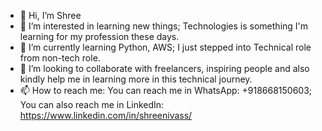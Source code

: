- 👋 Hi, I’m Shree
- 👀 I’m interested in learning new things; Technologies is something I'm learning for my profession these days. 
- 🌱 I’m currently learning Python, AWS; I just stepped into Technical role from non-tech role. 
- 💞️ I’m looking to collaborate with freelancers, inspiring people and also kindly help me in learning more in this technical journey.
- 📫 How to reach me: You can reach me in WhatsApp: +918668150603; You can also reach me in LinkedIn: https://www.linkedin.com/in/shreenivass/

<!---
shree1602/shree1602 is a ✨ special ✨ repository because its `README.md` (this file) appears on your GitHub profile.
You can click the Preview link to take a look at your changes.
--->
